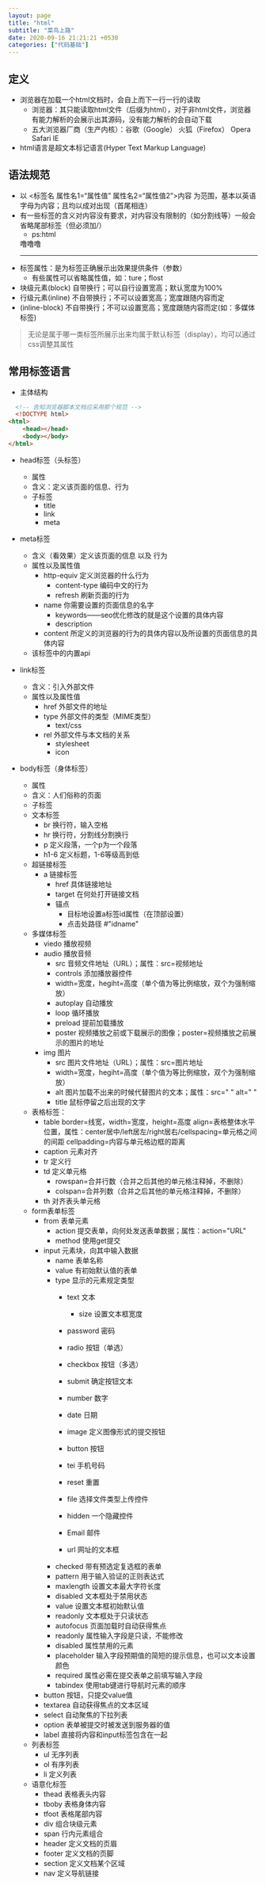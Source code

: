 ```yaml
---
layout: page
title: "html"
subtitle: "菜鸟上路"
date: 2020-09-16 21:21:21 +0530
categories: ["代码基础"]
---
```


## 定义

- 浏览器在加载一个html文档时，会自上而下一行一行的读取
    - 浏览器：其只能读取html文件（后缀为html），对于非html文件，浏览器有能力解析的会展示出其源码，没有能力解析的会自动下载
    - 五大浏览器厂商（生产内核）：谷歌（Google） 火狐（Firefox）  Opera  Safari IE
- html语言是超文本标记语言(Hyper Text Markup Language)

## 语法规范

- 以 <标签名 属性名1=“属性值” 属性名2=“属性值2”>内容 为范围，基本以英语字母为内容；且均以成对出现（首尾相连）
- 有一些标签的含义对内容没有要求，对内容没有限制的（如分割线等）一般会省略尾部标签（但必须加/）
    - ps:html
    <div>噜噜噜</div>
    <hr />
- 标签属性：是为标签正确展示出效果提供条件（参数）
   - 有些属性可以省略属性值，如：ture；flost
- 块级元素(block) 自带换行；可以自行设置宽高；默认宽度为100%
- 行级元素(inline) 不自带换行；不可以设置宽高；宽度跟随内容而定
- (inline-block) 不自带换行；不可以设置宽高；宽度跟随内容而定(如：多媒体标签)

> 无论是属于哪一类标签所展示出来均属于默认标签（display），均可以通过css调整其属性

## 常用标签语言

- 主体结构

```html
  <!-- 告知浏览器脚本文档应采用那个规范 -->
  <!DOCTYPE html>
<html>
    <head></head>
    <body></body>
</html>
```
- head标签（头标签）
    - 属性
    - 含义：定义该页面的信息、行为
    - 子标签
        - title
        - link
        - meta
- meta标签
    - 含义（看效果）定义该页面的信息 以及 行为
    - 属性以及属性值
        - http-equiv 定义浏览器的什么行为
            - content-type 编码中文的行为
            - refresh 刷新页面的行为
        - name 你需要设置的页面信息的名字
            - keywords——seo优化修改的就是这个设置的具体内容
            - description
        - content 所定义的浏览器的行为的具体内容以及所设置的页面信息的具体内容
    - 该标签中的内置api
- link标签
    - 含义：引入外部文件
    - 属性以及属性值
        - href 外部文件的地址
        - type 外部文件的类型（MIME类型）
            - text/css
        - rel 外部文件与本文档的关系
            - stylesheet
            - icon

- body标签（身体标签）
    - 属性
    - 含义：人们俗称的页面
    - 子标签
    - 文本标签
        - br 换行符，输入空格
        - hr 换行符，分割线分割换行
        - p 定义段落，一个p为一个段落
        - h1-6 定义标题，1-6等级高到低
    - 超链接标签
        - a 链接标签
            - href 具体链接地址
            - target 在何处打开链接文档
            - 锚点
                - 目标地设置a标签id属性（在顶部设置）
                - 点击处路径 #"idname"
    - 多媒体标签
        - viedo 播放视频
        - audio 播放音频
            - src 音频文件地址（URL）；属性：src=视频地址
            - controls 添加播放器控件
            - width=宽度，hegiht=高度（单个值为等比例缩放，双个为强制缩放）
            - autoplay 自动播放
            - loop 循环播放
            - preload 提前加载播放
            - poster 视频播放之前或下载展示的图像；poster=视频播放之前展示的图片的地址
        - img 图片
            - src 图片文件地址（URL）；属性：src=图片地址
            - width=宽度，hegiht=高度（单个值为等比例缩放，双个为强制缩放）
            - alt 图片加载不出来的时候代替图片的文本；属性：src=" " alt=" "
            - title 鼠标停留之后出现的文字
    - 表格标签：
        - table border=线宽，width=宽度，height=高度 align=表格整体水平位置，属性：center居中/left居左/right居右/cellspacing=单元格之间的间距 cellpadding=内容与单元格边框的距离
        - caption 元素对齐
        - tr 定义行
        - td 定义单元格
            - rowspan=合并行数（合并之后其他的单元格注释掉，不删除）
            - colspan=合并列数（合并之后其他的单元格注释掉，不删除）
        - th 对齐表头单元格
    - form表单标签
        - from 表单元素
            - action 提交表单，向何处发送表单数据；属性：action="URL"
            - method 使用get提交
        - input 元素块，向其中输入数据
            - name 表单名称
            - value 有初始默认值的表单
            - type 显示的元素规定类型
                - text 文本
                    - size 设置文本框宽度
                    
                - password 密码 
                - radio 按钮（单选）
                - checkbox 按钮（多选）
                - submit 确定按钮文本
                - number 数字
                - date 日期
                - image 定义图像形式的提交按钮
                - button 按钮
                - tei 手机号码
                - reset 重置
                - file 选择文件类型上传控件
                - hidden 一个隐藏控件
                - Email 邮件
                - url 网址的文本框
            - checked 带有预选定复选框的表单
            - pattern 用于输入验证的正则表达式
            - maxlength 设置文本最大字符长度
            - disabled 文本框处于禁用状态
            - value 设置文本框初始默认值
            - readonly 文本框处于只读状态
            - autofocus 页面加载时自动获得焦点
            - readonly 属性输入字段是只读，不能修改
            - disabled 属性禁用的元素
            - placeholder 输入字段预期值的简短的提示信息，也可以文本设置颜色
            - required 属性必需在提交表单之前填写输入字段
            - tabindex 使用tab键进行导航时元素的顺序
        - button 按钮，只提交value值
        - textarea 自动获得焦点的文本区域
        - select 自动聚焦的下拉列表
        - option 表单被提交时被发送到服务器的值
        - label 直接将内容和input标签包含在一起
    - 列表标签
        - ul 无序列表
        - ol 有序列表
        - li 定义列表
    - 语意化标签
        - thead 表格表头内容
        - tboby 表格身体内容
        - tfoot 表格尾部内容
        - div 组合块级元素
        - span 行内元素组合
        - header 定义文档的页眉
        - footer 定义文档的页脚
        - section 定义文档某个区域
        - nav 定义导航链接
